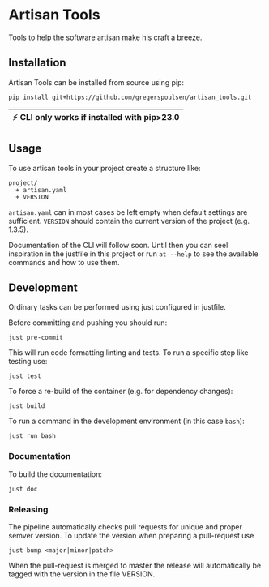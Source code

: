 # Artisan Tools
Tools to help the software artisan make his craft a breeze.

## Installation

Artisan Tools can be installed from source using pip:
```shell
pip install git+https://github.com/gregerspoulsen/artisan_tools.git
```

| :zap:        CLI only works if installed with pip>23.0   |
|----------------------------------------------------------|


## Usage

To use artisan tools in your project create a structure like:
```
project/
  + artisan.yaml
  + VERSION
```
`artisan.yaml` can in most cases be left empty when default settings are
sufficient. `VERSION` should contain the current version of the project
(e.g. 1.3.5).

Documentation of the CLI will follow soon. Until then you can seel inspiration 
in the justfile in this project or run `at --help` to see the available commands
and how to use them.


## Development
Ordinary tasks can be performed using just configured in justfile.

Before committing and pushing you should run:

```shell
just pre-commit
```
This will run code formatting linting and tests. To run a specific step like
testing use:
```shell
just test
```

To force a re-build of the container (e.g. for dependency changes):
```shell
just build
```

To run a command in the development environment (in this case `bash`):
```shell
just run bash
```

### Documentation
To build the documentation:
```shell
just doc
```

### Releasing

The pipeline automatically checks pull requests for unique and proper semver
version. To update the version when preparing a pull-request use
```shell
just bump <major|minor|patch>
```
When the pull-request is merged to master the release will automatically be
tagged with the version in the file VERSION.